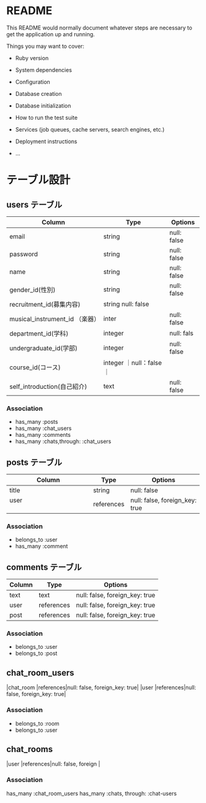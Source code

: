 # README

This README would normally document whatever steps are necessary to get the
application up and running.

Things you may want to cover:

* Ruby version

* System dependencies

* Configuration

* Database creation

* Database initialization

* How to run the test suite

* Services (job queues, cache servers, search engines, etc.)

* Deployment instructions

* ...


# テーブル設計

## users テーブル

| Column                         | Type   | Options     |
| -------------------------------| ------ | ----------- |
| email                          | string | null: false |
| password                       | string | null: false |
| name                           | string | null: false |
|gender_id(性別)                  | string |null: false  |
|recruitment_id(募集内容)          |string   null: false  |
|musical_instrument_id （楽器）    |inter    |null: false|
|department_id(学科)      　　　   |integer  |null: fals |
|undergraduate_id(学部)           |integer  |null: false|
|course_id(コース)                 |integer ｜null：false｜
| self_introduction(自己紹介)      | text    | null: false |

### Association
- has_many :posts
- has_many :chat_users
- has_many :comments
- has_many :chats,through: :chat_users

## posts テーブル

| Column                         | Type                    | Options     |
| ------------------------------ | ------------------------| ----------- |
| title                          | string                  | null: false |
| user   　　　　　　　　　　　      |references               | null: false, foreign_key: true|


### Association

- belongs_to :user
- has_many :comment

## comments テーブル

| Column                | Type       | Options                        |
| ----------------------| ---------- | ------------------------------ |
| text                  | text       |null: false, foreign_key: true  |
| user                  | references |null: false, foreign_key: true  |
| post                  | references |null: false, foreign_key: true  |

### Association

- belongs_to :user
- belongs_to :post

## chat_room_users
|chat_room    |references|null: false, foreign_key: true|
|user         |references|null: false, foreign_key: true|

### Association
- belongs_to :room
- belongs_to :user

## chat_rooms
|user          |references|null: false, foreign                           |

### Association
has_many :chat_room_users
has_many :chats, through: :chat-users

